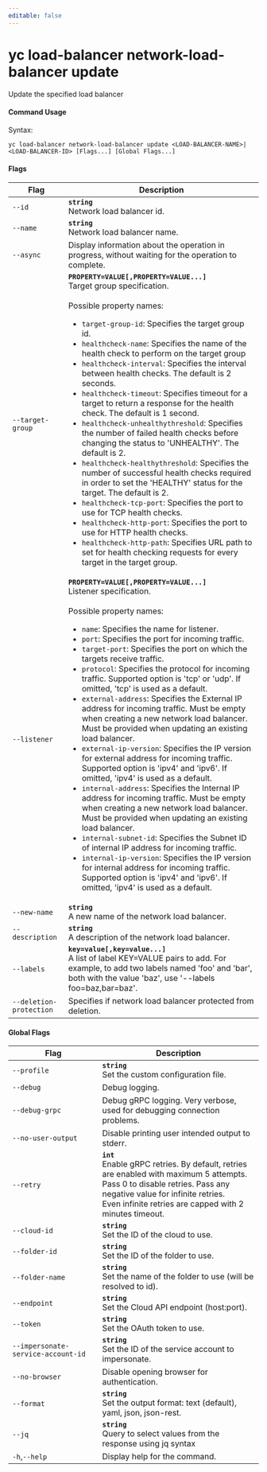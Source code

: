 ```yaml
---
editable: false
---
```


# yc load-balancer network-load-balancer update

Update the specified load balancer

#### Command Usage

Syntax: 

`yc load-balancer network-load-balancer update <LOAD-BALANCER-NAME>|<LOAD-BALANCER-ID> [Flags...] [Global Flags...]`

#### Flags

| Flag | Description |
|----|----|
|`--id`|<b>`string`</b><br/>Network load balancer id.|
|`--name`|<b>`string`</b><br/>Network load balancer name.|
|`--async`|Display information about the operation in progress, without waiting for the operation to complete.|
|`--target-group`|<b>`PROPERTY=VALUE[,PROPERTY=VALUE...]`</b><br/>Target group specification.<br/><br/>Possible property names:<br/><ul> <li><code>target-group-id</code>:     Specifies the target group id.</li> <li><code>healthcheck-name</code>:     Specifies the name of the health check to perform on the target group</li> <li><code>healthcheck-interval</code>:     Specifies the interval between health checks. The default is 2 seconds.</li> <li><code>healthcheck-timeout</code>:     Specifies timeout for a target to return a response for the health check. The default is 1 second.</li> <li><code>healthcheck-unhealthythreshold</code>:     Specifies the number of failed health checks before changing the status to 'UNHEALTHY'. The default is 2.</li> <li><code>healthcheck-healthythreshold</code>:     Specifies the number of successful health checks required in order to set the 'HEALTHY' status for the target. The default is 2.</li> <li><code>healthcheck-tcp-port</code>:     Specifies the port to use for TCP health checks.</li> <li><code>healthcheck-http-port</code>:     Specifies the port to use for HTTP health checks.</li> <li><code>healthcheck-http-path</code>:     Specifies URL path to set for health checking requests for every target in the target group.</li> </ul>|
|`--listener`|<b>`PROPERTY=VALUE[,PROPERTY=VALUE...]`</b><br/>Listener specification.<br/><br/>Possible property names:<br/><ul> <li><code>name</code>:     Specifies the name for listener.</li> <li><code>port</code>:     Specifies the port for incoming traffic.</li> <li><code>target-port</code>:     Specifies the port on which the targets receive traffic.</li> <li><code>protocol</code>:     Specifies the protocol for incoming traffic. Supported option is 'tcp' or 'udp'. If omitted, 'tcp' is used as a default.</li> <li><code>external-address</code>:     Specifies the External IP address for incoming traffic. Must be empty when creating a new network load balancer. Must be provided when updating an existing load balancer.</li> <li><code>external-ip-version</code>:     Specifies the IP version for external address for incoming traffic. Supported option is 'ipv4' and 'ipv6'. If omitted, 'ipv4' is used as a default.</li> <li><code>internal-address</code>:     Specifies the Internal IP address for incoming traffic. Must be empty when creating a new network load balancer. Must be provided when updating an existing load balancer.</li> <li><code>internal-subnet-id</code>:     Specifies the Subnet ID of internal IP address for incoming traffic.</li> <li><code>internal-ip-version</code>:     Specifies the IP version for internal address for incoming traffic. Supported option is 'ipv4' and 'ipv6'. If omitted, 'ipv4' is used as a default.</li> </ul>|
|`--new-name`|<b>`string`</b><br/>A new name of the network load balancer.|
|`--description`|<b>`string`</b><br/>A description of the network load balancer.|
|`--labels`|<b>`key=value[,key=value...]`</b><br/>A list of label KEY=VALUE pairs to add. For example, to add two labels named 'foo' and 'bar', both with the value 'baz', use '--labels foo=baz,bar=baz'.|
|`--deletion-protection`|Specifies if network load balancer protected from deletion.|

#### Global Flags

| Flag | Description |
|----|----|
|`--profile`|<b>`string`</b><br/>Set the custom configuration file.|
|`--debug`|Debug logging.|
|`--debug-grpc`|Debug gRPC logging. Very verbose, used for debugging connection problems.|
|`--no-user-output`|Disable printing user intended output to stderr.|
|`--retry`|<b>`int`</b><br/>Enable gRPC retries. By default, retries are enabled with maximum 5 attempts.<br/>Pass 0 to disable retries. Pass any negative value for infinite retries.<br/>Even infinite retries are capped with 2 minutes timeout.|
|`--cloud-id`|<b>`string`</b><br/>Set the ID of the cloud to use.|
|`--folder-id`|<b>`string`</b><br/>Set the ID of the folder to use.|
|`--folder-name`|<b>`string`</b><br/>Set the name of the folder to use (will be resolved to id).|
|`--endpoint`|<b>`string`</b><br/>Set the Cloud API endpoint (host:port).|
|`--token`|<b>`string`</b><br/>Set the OAuth token to use.|
|`--impersonate-service-account-id`|<b>`string`</b><br/>Set the ID of the service account to impersonate.|
|`--no-browser`|Disable opening browser for authentication.|
|`--format`|<b>`string`</b><br/>Set the output format: text (default), yaml, json, json-rest.|
|`--jq`|<b>`string`</b><br/>Query to select values from the response using jq syntax|
|`-h`,`--help`|Display help for the command.|
